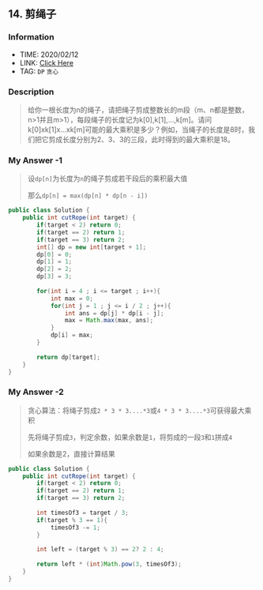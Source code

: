 ## 14. 剪绳子

### Information

* TIME: 2020/02/12
* LINK: [Click Here](https://www.nowcoder.com/practice/57d85990ba5b440ab888fc72b0751bf8?tpId=13&tqId=33257&tPage=4&rp=1&ru=%2Fta%2Fcoding-interviews&qru=%2Fta%2Fcoding-interviews%2Fquestion-ranking)
* TAG: `DP` `贪心`

### Description

> 给你一根长度为n的绳子，请把绳子剪成整数长的m段（m、n都是整数，n>1并且m>1），每段绳子的长度记为k[0],k[1],...,k[m]。请问k[0]xk[1]x...xk[m]可能的最大乘积是多少？例如，当绳子的长度是8时，我们把它剪成长度分别为2、3、3的三段，此时得到的最大乘积是18。

### My Answer -1

> 设`dp[n]`为长度为`n`的绳子剪成若干段后的乘积最大值
>
> 那么`dp[n] = max(dp[n] * dp[n - i])`

```java
public class Solution {
    public int cutRope(int target) {
        if(target < 2) return 0;
        if(target == 2) return 1;
        if(target == 3) return 2;
        int[] dp = new int[target + 1];
        dp[0] = 0;
        dp[1] = 1;
        dp[2] = 2;
        dp[3] = 3;
        
        for(int i = 4 ; i <= target ; i++){
            int max = 0;
            for(int j = 1 ; j <= i / 2 ; j++){
                int ans = dp[j] * dp[i - j];
                max = Math.max(max, ans);
            }
            dp[i] = max;
        }
        
        return dp[target];
    }
}
```

### My Answer -2

> 贪心算法：将绳子剪成`2 * 3 * 3....*3`或`4 * 3 * 3....*3`可获得最大乘积
>
> 先将绳子剪成`3`，判定余数，如果余数是`1`，将剪成的一段`3`和`1`拼成`4`
>
> 如果余数是2，直接计算结果

```java
public class Solution {
    public int cutRope(int target) {
        if(target < 2) return 0;
        if(target == 2) return 1;
        if(target == 3) return 2;
        
        int timesOf3 = target / 3;
        if(target % 3 == 1){
            timesOf3 -= 1;
        }
        
        int left = (target % 3) == 2? 2 : 4;
        
        return left * (int)Math.pow(3, timesOf3);
    }
}
```

